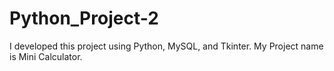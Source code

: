 # Python_Project-2
I developed this project using Python, MySQL, and Tkinter. My Project name is Mini Calculator.
